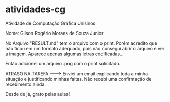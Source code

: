 # atividades-cg
Atividade de Computação Gráfica Unisinos

Nome: Gilson Rogério Moraes de Souza Junior

No Arquivo "RESULT.md" tem o arquivo com o print. Porém acredito que não ficou em um formato adequado, pois não consegui abrir o arquivo e ver a imagem. Aparece apenas algumas letras codificadas... 

Então adicionei um arquivo .png com o print solicitado. 


ATRASO NA TAREFA ---> Enviei um email explicando toda a minha situação e justificando minhas faltas. Não recebi uma confirmação de recebimento ainda. 

Desde de já, grato pelas aulas! 
